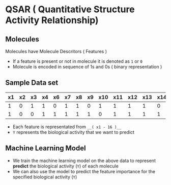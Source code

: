 # QSAR ( Quantitative Structure Activity Relationship)

## Molecules

Molecules have Molecule Descritors ( Features )

-   If a feature is present or not in molecule it is denoted as `1` or `0`
-   Molecule is encoded in sequence of 1s and 0s ( binary representation )

## Sample Data set

| x1  | x2  | x3  | x4  | x6  | x7  | x8  | x9  | x10 | x11 | x12 | x13 | x14 | x15 | x16 | **Y** |
| --- | --- | --- | --- | --- | --- | --- | --- | --- | --- | --- | --- | --- | --- | --- | ----- |
| 1   | 0   | 1   | 1   | 0   | 1   | 1   | 0   | 1   | 1   | 1   | 1   | 0   | 1   | 1   | 1     |
| 1   | 0   | 0   | 1   | 1   | 1   | 1   | 1   | 0   | 1   | 1   | 1   | 1   | 0   | 1   | 0     |

-   Each feature is representated from `__( x1 - 16 )__`
-   `Y` represents the biological activity that we want to predict

## Machine Learning Model

-   We train the machine learning model on the above data to represent **predict** the biological activity (`Y`) of each molecule
-   We can also use the model to predict the feature importance for the specified biological activity (`Y`)
